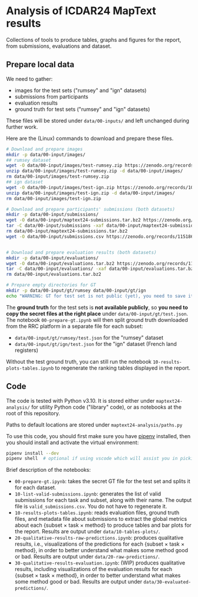 # Analysis of ICDAR24 MapText results
Collections of tools to produce tables, graphs and figures for the report, from submissions, evaluations and dataset.


## Prepare local data
We need to gather:
- images for the test sets ("rumsey" and "ign" datasets)
- submissions from participants
- evaluation results
- ground truth for test sets ("rumsey" and "ign" datasets)

These files will be stored under `data/00-inputs/` and left unchanged during further work.

Here are the (Linux) commands to download and prepare these files.
```sh
# Download and prepare images
mkdir -p data/00-input/images/
## rumsey dataset
wget -O data/00-input/images/test-rumsey.zip https://zenodo.org/records/10776183/files/test.zip?download=1
unzip data/00-input/images/test-rumsey.zip -d data/00-input/images/
rm data/00-input/images/test-rumsey.zip
## ign dataset
wget -O data/00-input/images/test-ign.zip https://zenodo.org/records/10732281/files/test.zip?download=1
unzip data/00-input/images/test-ign.zip -d data/00-input/images/
rm data/00-input/images/test-ign.zip

# Download and prepare participants' submissions (both datasets)
mkdir -p data/00-input/submissions/
wget -O data/00-input/maptext24-submissions.tar.bz2 https://zenodo.org/records/11518609/files/submissions.tar.bz2?download=1
tar -C data/00-input/submissions -xaf data/00-input/maptext24-submissions.tar.bz2
rm data/00-input/maptext24-submissions.tar.bz2
wget -O data/00-input/submissions.csv https://zenodo.org/records/11518609/files/submissions.csv?download=1


# Download and prepare evaluation results (both datasets)
mkdir -p data/00-input/evaluations/
wget -O data/00-input/evaluations.tar.bz2 https://zenodo.org/records/11519112/files/evaluations.tar.bz2?download=1
tar -C data/00-input/evaluations/ -xaf data/00-input/evaluations.tar.bz2
rm data/00-input/evaluations.tar.bz2

# Prepare empty directories for GT
mkdir -p data/00-input/gt/rumsey data/00-input/gt/ign
echo "WARNING: GT for test set is not public (yet), you need to save it manually under 'data/00-input/gt/test.json' and run '00-prepare-gt.ipynb'."
```

The **ground truth** for the test sets is **not available publicly**, so **you need to copy the secret files at the right place** under `data/00-input/gt/test.json`.
The notebook `00-prepare-gt.ipynb` will then split ground truth downloaded from the RRC platform in a separate file for each subset:
- `data/00-input/gt/rumsey/test.json` for the "rumsey" dataset
- `data/00-input/gt/ign/test.json` for the "ign" dataset (French land registers)

Without the test ground truth, you can still run the notebook `10-results-plots-tables.ipynb` to regenerate the ranking tables displayed in the report.

## Code
The code is tested with Python v3.10.
It is stored either under `maptext24-analysis/` for utility Python code ("library" code), or as notebooks at the root of this repository.

Paths to default locations are stored under `maptext24-analysis/paths.py`

To use this code, you should first make sure you have [pipenv](https://pipenv.pypa.io/en/latest/) installed, then you should install and activate the virtual environment:
```sh
pipenv install --dev
pipenv shell  # optional if using vscode which will assist you in picking this environment 
```

Brief description of the notebooks:
- `00-prepare-gt.ipynb`: takes the secret GT file for the test set and splits it for each dataset.
- `10-list-valid-submissions.ipynb`: generates the list of valid submissions for each task and subset, along with their name. The output file is `valid_submissions.csv`. You do not have to regenerate it.
- `10-results-plots-tables.ipynb`: reads evaluation files, ground truth files, and metadata file about submissions to extract the global metrics about each {subset × task × method} to produce tables and bar plots for the report. Results are output under `data/10-tables-plots/`.
- `20-qualitative-results-raw-predictions.ipynb`: produces qualitative results, i.e., visualizations of the predictions for each {subset × task × method}, in order to better understand what makes some method good or bad. Results are output under `data/20-raw-predictions/`.
- `30-qualitative-results-evaluation.ipynb`: (WIP) produces qualitative results, including visualizations of the evaluation results for each {subset × task × method}, in order to better understand what makes some method good or bad. Results are output under `data/30-evaluated-predictions/`.
